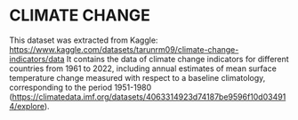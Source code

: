 # CLIMATE CHANGE

This dataset was extracted from Kaggle: https://www.kaggle.com/datasets/tarunrm09/climate-change-indicators/data 
It contains the data of climate change indicators for different countries from 1961 to 2022, including annual estimates of mean surface temperature change measured with respect to a baseline climatology, corresponding to the period 1951-1980 (https://climatedata.imf.org/datasets/4063314923d74187be9596f10d034914/explore).
